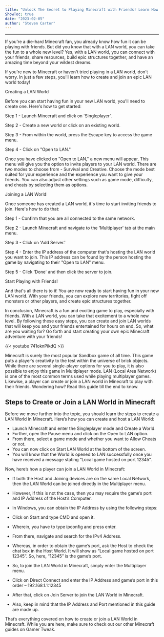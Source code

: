 ```yaml
---
title: "Unlock The Secret to Playing Minecraft with Friends! Learn How To Create and Join An Epic LAN World Today!"
ShowToc: true 
date: "2023-02-05"
author: "Steven Carter"
---
```

*****
If you're a die-hard Minecraft fan, you already know how fun it can be playing with friends. But did you know that with a LAN world, you can take the fun to a whole new level? Yes, with a LAN world, you can connect with your friends, share resources, build epic structures together, and have an amazing time beyond your wildest dreams. 

If you're new to Minecraft or haven't tried playing in a LAN world, don't worry. In just a few steps, you'll learn how to create and join an epic LAN world today! 

Creating a LAN World 

Before you can start having fun in your new LAN world, you'll need to create one. Here's how to get started: 

Step 1 - Launch Minecraft and click on 'Singleplayer'.

Step 2 - Create a new world or click on an existing world.

Step 3 - From within the world, press the Escape key to access the game menu. 

Step 4 - Click on "Open to LAN." 

Once you have clicked on "Open to LAN," a new menu will appear. This menu will give you the option to invite players to your LAN world. There are two modes to choose from - Survival and Creative. Choose the mode best suited for your experience and the experience you want to give your friends. You can also adjust other settings such as game mode, difficulty, and cheats by selecting them as options. 

Joining a LAN World 

Once someone has created a LAN world, it's time to start inviting friends to join. Here's how to do that: 

Step 1 - Confirm that you are all connected to the same network. 

Step 2 - Launch Minecraft and navigate to the 'Multiplayer' tab at the main menu. 

Step 3 - Click on 'Add Server.' 

Step 4 - Enter the IP address of the computer that's hosting the LAN world you want to join. This IP address can be found by the person hosting the game by navigating to their "Open to LAN" menu. 

Step 5 - Click 'Done' and then click the server to join. 

Start Playing with Friends! 

And that's all there is to it! You are now ready to start having fun in your new LAN world. With your friends, you can explore new territories, fight off monsters or other players, and create epic structures together. 

In conclusion, Minecraft is a fun and exciting game to play, especially with friends. With a LAN world, you can take that excitement to a whole new level. By following these easy steps, you can create and join LAN worlds that will keep you and your friends entertained for hours on end. So, what are you waiting for? Go forth and start creating your own epic Minecraft adventure with your friends!

{{< youtube 741oknPikdQ >}} 



Minecraft is surely the most popular Sandbox game of all time. This game puts a player’s creativity to the test within the universe of brick objects. While there are several single-player options for you to play, it is also possible to enjoy this game in Multiplayer mode. LAN (Local Area Network) is one of the most common terms used while playing multiplayer games. Likewise, a player can create or join a LAN world in Minecraft to play with their friends. Wondering how? Read this guide till the end to know.
 
## Steps to Create or Join a LAN World in Minecraft
 
Before we move further into the topic, you should learn the steps to create a LAN World in Minecraft. Here’s how you can create and host a LAN World:
 
- Launch Minecraft and enter the Singleplayer mode and Create a World.
 - Further, open the Pause menu and click on the Open to LAN option.
 - From there, select a game mode and whether you want to Allow Cheats or not.
 - You can now click on Start LAN World at the bottom of the screen.
 - You will know that the World is opened to LAN successfully once you have received a message stating “Local game hosted on port 12345”.

 
Now, here’s how a player can join a LAN World in Minecraft:
 
- If both the Host and Joining devices are on the same Local Network, then the LAN World can be joined directly in the Multiplayer menu.
 - However, if this is not the case, then you may require the game’s port and IP Address of the Host’s Computer.
 - In Windows, you can obtain the IP Address by using the following steps:

 

 
- Click on Start and type CMD and open it.
 - Wherein, you have to type ipconfig and press enter.
 - From there, navigate and search for the IPv4 Address.
 - Whereas, in order to obtain the game’s port, ask the Host to check the chat box in the Host World. It will show as “Local game hosted on port 12345”. So, here, “12345” is the game’s port.
 - So, to join the LAN World in Minecraft, simply enter the Multiplayer menu.
 - Click on Direct Connect and enter the IP Address and game’s port in this order – 192.168.1.1:12345
 - After that, click on Join Server to join the LAN World in Minecraft.
 - Also, keep in mind that the IP Address and Port mentioned in this guide are made up.

 
That’s everything covered on how to create or join a LAN World in Minecraft. While you are here, make sure to check out our other Minecraft guides on Gamer Tweak.




